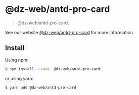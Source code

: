 # @dz-web/antd-pro-card

> @dz-web/antd-pro-card.

See our website [@dz-web/antd-pro-card](https://procomponent.ant.design/) for more information.

## Install

Using npm:

```bash
$ npm install --save  @dz-web/antd-pro-card
```

or using yarn:

```bash
$ yarn add @dz-web/antd-pro-card
```
